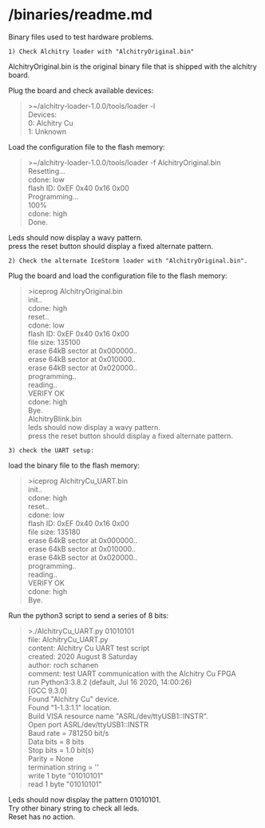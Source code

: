 # /binaries/readme.md

Binary files used to test hardware problems.

	1) Check Alchitry loader with "AlchitryOriginal.bin"

AlchitryOriginal.bin is the original binary file that is shipped with
the alchitry board.  

Plug the board and check available devices:

>\>~/alchitry-loader-1.0.0/tools/loader -l  
Devices:  
  0: Alchitry Cu  
  1: Unknown  

Load the configuration file to the flash memory:

>\>~/alchitry-loader-1.0.0/tools/loader -f AlchitryOriginal.bin  
Resetting...  
cdone: low  
flash ID: 0xEF 0x40 0x16 0x00  
Programming...  
100%  
cdone: high  
Done.  


Leds should now display a wavy pattern.  
press the reset button should display a fixed alternate pattern.

	2) Check the alternate IceStorm loader with "AlchitryOriginal.bin".  

Plug the board and load the configuration file to the flash memory:

>\>iceprog AlchitryOriginal.bin  
init..  
cdone: high  
reset..  
cdone: low  
flash ID: 0xEF 0x40 0x16 0x00  
file size: 135100  
erase 64kB sector at 0x000000..  
erase 64kB sector at 0x010000..  
erase 64kB sector at 0x020000..  
programming..  
reading..  
VERIFY OK  
cdone: high  
Bye.  
AlchitryBlink.bin  
leds should now display a wavy pattern.  
press the reset button should display a fixed alternate pattern.  

	3) check the UART setup:

load the binary file to the flash memory:

>\>iceprog AlchitryCu_UART.bin  
init..  
cdone: high  
reset..  
cdone: low  
flash ID: 0xEF 0x40 0x16 0x00  
file size: 135180  
erase 64kB sector at 0x000000..  
erase 64kB sector at 0x010000..  
erase 64kB sector at 0x020000..  
programming..  
reading..  
VERIFY OK  
cdone: high  
Bye.  

Run the python3 script to send a series of 8 bits:

>\>./AlchitryCu_UART.py 01010101  
file: AlchitryCu_UART.py  
content: Alchitry Cu UART test script  
created: 2020 August 8 Saturday  
author: roch schanen  
comment: test UART communication with the Alchitry Cu FPGA  
run Python3:3.8.2 (default, Jul 16 2020, 14:00:26)  
[GCC 9.3.0]  
Found "Alchitry Cu" device.  
Found "1-1.3:1.1" location.  
Build VISA resource name "ASRL/dev/ttyUSB1::INSTR".  
Open port ASRL/dev/ttyUSB1::INSTR  
Baud rate = 781250 bit/s  
Data bits = 8 bits  
Stop bits = 1.0 bit(s)  
Parity    = None  
termination string = ''  
write 1 byte "01010101"  
read  1 byte "01010101"  

Leds should now display the pattern 01010101.  
Try other binary string to check all leds.  
Reset has no action.
